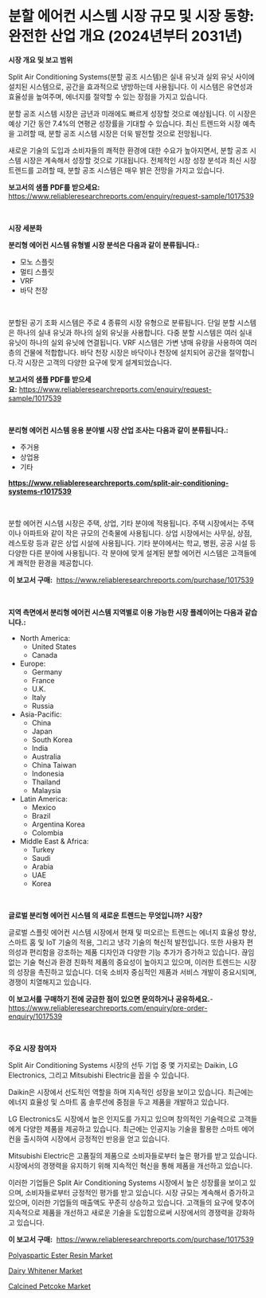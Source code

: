 <p><h1>분할 에어컨 시스템 시장 규모 및 시장 동향: 완전한 산업 개요 (2024년부터 2031년)</h1></p><p><strong>시장 개요 및 보고 범위</strong></p>
<p><p>Split Air Conditioning Systems(분할 공조 시스템)은 실내 유닛과 실외 유닛 사이에 설치된 시스템으로, 공간을 효과적으로 냉방하는데 사용됩니다. 이 시스템은 유연성과 효율성을 높여주며, 에너지를 절약할 수 있는 장점을 가지고 있습니다. </p><p>분할 공조 시스템 시장은 금년과 미래에도 빠르게 성장할 것으로 예상됩니다. 이 시장은 예상 기간 동안 7.4%의 연평균 성장률을 기대할 수 있습니다. 최신 트렌드와 시장 예측을 고려할 때, 분할 공조 시스템 시장은 더욱 발전할 것으로 전망됩니다. </p><p>새로운 기술의 도입과 소비자들의 쾌적한 환경에 대한 수요가 높아지면서, 분할 공조 시스템 시장은 계속해서 성장할 것으로 기대됩니다. 전체적인 시장 성장 분석과 최신 시장 트렌드를 고려할 때, 분할 공조 시스템은 매우 밝은 전망을 가지고 있습니다.</p></p>
<p><strong>보고서의 샘플 PDF를 받으세요:</strong> <a href="https://www.reliableresearchreports.com/enquiry/request-sample/1017539">https://www.reliableresearchreports.com/enquiry/request-sample/1017539</a></p>
<p>&nbsp;</p>
<p><strong>시장 세분화</strong></p>
<p><strong>분리형 에어컨 시스템 유형별 시장 분석은 다음과 같이 분류됩니다.:</strong></p>
<p><ul><li>모노 스플릿</li><li>멀티 스플릿</li><li>VRF</li><li>바닥 천장</li></ul></p>
<p>&nbsp;</p>
<p><p>분할된 공기 조화 시스템은 주로 4 종류의 시장 유형으로 분류됩니다. 단일 분할 시스템은 하나의 실내 유닛과 하나의 실외 유닛을 사용합니다. 다중 분할 시스템은 여러 실내 유닛이 하나의 실외 유닛에 연결됩니다. VRF 시스템은 가변 냉매 유량을 사용하여 여러 층의 건물에 적합합니다. 바닥 천장 시장은 바닥이나 천장에 설치되어 공간을 절약합니다.각 시장은 고객의 다양한 요구에 맞게 설계되었습니다.</p></p>
<p><strong>보고서의 샘플 PDF를 받으세요:</strong>&nbsp;<a href="https://www.reliableresearchreports.com/enquiry/request-sample/1017539">https://www.reliableresearchreports.com/enquiry/request-sample/1017539</a></p>
<p>&nbsp;</p>
<p><strong> 분리형 에어컨 시스템 응용 분야별 시장 산업 조사는 다음과 같이 분류됩니다.:</strong></p>
<p><ul><li>주거용</li><li>상업용</li><li>기타</li></ul></p>
<p><strong><a href="https://www.reliableresearchreports.com/split-air-conditioning-systems-r1017539">https://www.reliableresearchreports.com/split-air-conditioning-systems-r1017539</a></strong></p>
<p>&nbsp;</p>
<p><p>분할 에어컨 시스템 시장은 주택, 상업, 기타 분야에 적용됩니다. 주택 시장에서는 주택이나 아파트와 같이 작은 규모의 건축물에 사용됩니다. 상업 시장에서는 사무실, 상점, 레스토랑 등과 같은 상업 시설에 사용됩니다. 기타 분야에서는 학교, 병원, 공공 시설 등 다양한 다른 분야에 사용됩니다. 각 분야에 맞게 설계된 분할 에어컨 시스템은 고객들에게 쾌적한 환경을 제공합니다.</p></p>
<p><strong>이 보고서 구매:</strong>&nbsp; <a href="https://www.reliableresearchreports.com/purchase/1017539">https://www.reliableresearchreports.com/purchase/1017539</a></p>
<p>&nbsp;</p>
<p><strong>지역 측면에서 분리형 에어컨 시스템 지역별로 이용 가능한 시장 플레이어는 다음과 같습니다.:</strong></p>
<p><ul>
    <li>
        North America:
        <ul>
            <li>United States</li>
            <li>Canada</li>
        </ul>
    </li>
    <li>
        Europe:
        <ul>
            <li>Germany</li>
            <li>France</li>
            <li>U.K.</li>
            <li>Italy</li>
            <li>Russia</li>
        </ul>
    </li>
    <li>
        Asia-Pacific:
        <ul>
            <li>China</li>
            <li>Japan</li>
            <li>South Korea</li>
            <li>India</li>
            <li>Australia</li>
            <li>China Taiwan</li>
            <li>Indonesia</li>
            <li>Thailand</li>
            <li>Malaysia</li>
        </ul>
    </li>
    <li>
        Latin America:
        <ul>
            <li>Mexico</li>
            <li>Brazil</li>
            <li>Argentina Korea</li>
            <li>Colombia</li>
        </ul>
    </li>
    <li>
        Middle East & Africa:
        <ul>
            <li>Turkey</li>
            <li>Saudi</li>
            <li>Arabia</li>
            <li>UAE</li>
            <li>Korea</li>
        </ul>
    </li>
    </ul></p>
<p>&nbsp;</p>
<p><strong>글로벌 분리형 에어컨 시스템 의 새로운 트렌드는 무엇입니까? 시장?</strong></p>
<p><p>글로벌 스플릿 에어컨 시스템 시장에서 현재 및 떠오르는 트렌드는 에너지 효율성 향상, 스마트 홈 및 IoT 기술의 적용, 그리고 냉각 기술의 혁신적 발전입니다. 또한 사용자 편의성과 편리함을 강조하는 제품 디자인과 다양한 기능 추가가 증가하고 있습니다. 끊임없는 기술 혁신과 환경 친화적 제품의 중요성이 높아지고 있으며, 이러한 트렌드는 시장의 성장을 촉진하고 있습니다. 더욱 소비자 중심적인 제품과 서비스 개발이 중요시되며, 경쟁이 치열해지고 있습니다.</p></p>
<p><strong>이 보고서를 구매하기 전에 궁금한 점이 있으면 문의하거나 공유하세요.</strong>- <a href="https://www.reliableresearchreports.com/enquiry/pre-order-enquiry/1017539">https://www.reliableresearchreports.com/enquiry/pre-order-enquiry/1017539</a></p>
<p>&nbsp;</p>
<p><strong>주요 시장 참여자</strong></p>
<p><p>Split Air Conditioning Systems 시장의 선두 기업 중 몇 가지로는 Daikin, LG Electronics, 그리고 Mitsubishi Electric을 꼽을 수 있습니다.</p><p>Daikin은 시장에서 선도적인 역할을 하며 지속적인 성장을 보이고 있습니다. 최근에는 에너지 효율성 및 스마트 홈 솔루션에 중점을 두고 제품을 개발하고 있습니다. </p><p>LG Electronics도 시장에서 높은 인지도를 가지고 있으며 창의적인 기술력으로 고객들에게 다양한 제품을 제공하고 있습니다. 최근에는 인공지능 기술을 활용한 스마트 에어컨을 출시하여 시장에서 긍정적인 반응을 얻고 있습니다.</p><p>Mitsubishi Electric은 고품질의 제품으로 소비자들로부터 높은 평가를 받고 있습니다. 시장에서의 경쟁력을 유지하기 위해 지속적인 혁신을 통해 제품을 개선하고 있습니다. </p><p>이러한 기업들은 Split Air Conditioning Systems 시장에서 높은 성장률을 보이고 있으며, 소비자들로부터 긍정적인 평가를 받고 있습니다. 시장 규모는 계속해서 증가하고 있으며, 이러한 기업들의 매출액도 꾸준히 상승하고 있습니다. 고객들의 요구에 맞추어 지속적으로 제품을 개선하고 새로운 기술을 도입함으로써 시장에서의 경쟁력을 강화하고 있습니다.</p></p>
<p><strong>이 보고서 구매:</strong>&nbsp;&nbsp;<a href="https://www.reliableresearchreports.com/purchase/1017539">https://www.reliableresearchreports.com/purchase/1017539</a></p>
<p><p><a href="https://funky-papaya-cf4.notion.site/Polyaspartic-Ester-Resin-Market-Share-Market-New-Trends-Analysis-Report-By-Type-By-Application-B-4db01f035e7b46fea2452782910f0ef1">Polyaspartic Ester Resin Market</a></p><p><a href="https://sore-arch-6db.notion.site/Dairy-Whitener-Market-Size-Share-Trends-Analysis-Report-By-Material-By-Type-By-End-user-By-Reg-a5ce856ee9cd45d6a60a2ca43a1e03ad">Dairy Whitener Market</a></p><p><a href="https://confirmed-shield-e13.notion.site/Calcined-Petcoke-Market-Size-Growth-and-Forecast-from-2024-2031-352dbc5b70fe4054b8ce31d47ffcb1a3">Calcined Petcoke Market</a></p></p>